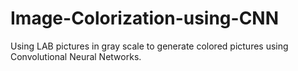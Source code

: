 # Image-Colorization-using-CNN
Using LAB pictures in gray scale to generate colored pictures using Convolutional Neural Networks.  
